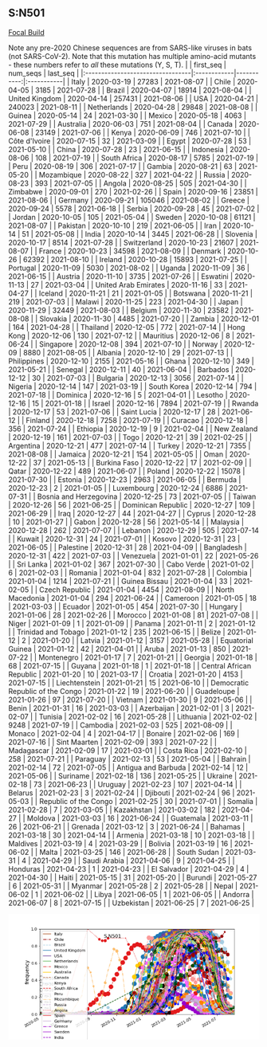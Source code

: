 

## S:N501
[Focal Build](https://nextstrain.org/groups/neherlab/ncov/S.N501)

Note any pre-2020 Chinese sequences are from SARS-like viruses in bats (not SARS-CoV-2).
Note that this mutation has multiple amino-acid mutants - these numbers refer to _all_ these mutations (Y, S, T).
|                                  | first_seq   |   num_seqs | last_seq   |
|:---------------------------------|:------------|-----------:|:-----------|
| Italy                            | 2020-03-19  |      27283 | 2021-08-07 |
| Chile                            | 2020-04-05  |       3185 | 2021-07-28 |
| Brazil                           | 2020-04-07  |      18914 | 2021-08-04 |
| United Kingdom                   | 2020-04-14  |     257431 | 2021-08-06 |
| USA                              | 2020-04-21  |     240023 | 2021-08-11 |
| Netherlands                      | 2020-04-28  |      29848 | 2021-08-08 |
| Guinea                           | 2020-05-14  |         24 | 2021-03-30 |
| Mexico                           | 2020-05-18  |       4063 | 2021-07-29 |
| Australia                        | 2020-06-03  |        751 | 2021-08-04 |
| Canada                           | 2020-06-08  |      23149 | 2021-07-06 |
| Kenya                            | 2020-06-09  |        746 | 2021-07-10 |
| Côte d'Ivoire                    | 2020-07-15  |         32 | 2021-03-09 |
| Egypt                            | 2020-07-28  |         53 | 2021-05-10 |
| China                            | 2020-07-28  |         23 | 2021-06-15 |
| Indonesia                        | 2020-08-06  |        108 | 2021-07-19 |
| South Africa                     | 2020-08-17  |       5785 | 2021-07-19 |
| Peru                             | 2020-08-19  |        306 | 2021-07-17 |
| Gambia                           | 2020-08-21  |         63 | 2021-05-20 |
| Mozambique                       | 2020-08-22  |        327 | 2021-04-22 |
| Russia                           | 2020-08-23  |        393 | 2021-07-05 |
| Angola                           | 2020-08-25  |        505 | 2021-04-30 |
| Zimbabwe                         | 2020-09-01  |        270 | 2021-02-26 |
| Spain                            | 2020-09-16  |      23851 | 2021-08-06 |
| Germany                          | 2020-09-21  |     105046 | 2021-08-02 |
| Greece                           | 2020-09-24  |       5578 | 2021-06-18 |
| Serbia                           | 2020-09-28  |         45 | 2021-07-02 |
| Jordan                           | 2020-10-05  |        105 | 2021-05-04 |
| Sweden                           | 2020-10-08  |      61121 | 2021-08-07 |
| Pakistan                         | 2020-10-10  |        219 | 2021-06-05 |
| Iran                             | 2020-10-14  |         51 | 2021-05-08 |
| India                            | 2020-10-14  |       3445 | 2021-06-28 |
| Slovenia                         | 2020-10-17  |       8514 | 2021-07-28 |
| Switzerland                      | 2020-10-23  |      21607 | 2021-08-07 |
| France                           | 2020-10-23  |      34598 | 2021-08-09 |
| Denmark                          | 2020-10-26  |      62392 | 2021-08-10 |
| Ireland                          | 2020-10-28  |      15893 | 2021-07-25 |
| Portugal                         | 2020-11-09  |       5030 | 2021-08-02 |
| Uganda                           | 2020-11-09  |         36 | 2021-06-15 |
| Austria                          | 2020-11-10  |       3735 | 2021-07-26 |
| Eswatini                         | 2020-11-13  |         27 | 2021-03-04 |
| United Arab Emirates             | 2020-11-16  |         33 | 2021-04-27 |
| Iceland                          | 2020-11-21  |         21 | 2021-01-05 |
| Botswana                         | 2020-11-21  |        219 | 2021-07-03 |
| Malawi                           | 2020-11-25  |        223 | 2021-04-30 |
| Japan                            | 2020-11-29  |      32449 | 2021-08-03 |
| Belgium                          | 2020-11-30  |      23582 | 2021-08-08 |
| Slovakia                         | 2020-11-30  |       4485 | 2021-07-20 |
| Zambia                           | 2020-12-01  |        164 | 2021-04-28 |
| Thailand                         | 2020-12-05  |        772 | 2021-07-14 |
| Hong Kong                        | 2020-12-06  |        130 | 2021-07-12 |
| Mauritius                        | 2020-12-06  |          8 | 2021-06-24 |
| Singapore                        | 2020-12-08  |        394 | 2021-07-10 |
| Norway                           | 2020-12-09  |       8880 | 2021-08-05 |
| Albania                          | 2020-12-10  |         29 | 2021-07-13 |
| Philippines                      | 2020-12-10  |       2155 | 2021-05-16 |
| Ghana                            | 2020-12-10  |        349 | 2021-05-21 |
| Senegal                          | 2020-12-11  |         40 | 2021-06-04 |
| Barbados                         | 2020-12-12  |         30 | 2021-07-03 |
| Bulgaria                         | 2020-12-13  |       3056 | 2021-07-14 |
| Nigeria                          | 2020-12-14  |        147 | 2021-03-19 |
| South Korea                      | 2020-12-14  |        794 | 2021-07-18 |
| Dominica                         | 2020-12-16  |          5 | 2021-04-01 |
| Lesotho                          | 2020-12-16  |         15 | 2021-01-18 |
| Israel                           | 2020-12-16  |       7894 | 2021-07-19 |
| Rwanda                           | 2020-12-17  |         53 | 2021-07-06 |
| Saint Lucia                      | 2020-12-17  |         28 | 2021-06-12 |
| Finland                          | 2020-12-18  |       7258 | 2021-07-19 |
| Curacao                          | 2020-12-18  |        356 | 2021-07-24 |
| Ethiopia                         | 2020-12-19  |          9 | 2021-02-04 |
| New Zealand                      | 2020-12-19  |        161 | 2021-07-03 |
| Togo                             | 2020-12-21  |         39 | 2021-02-25 |
| Argentina                        | 2020-12-21  |        477 | 2021-07-14 |
| Turkey                           | 2020-12-21  |       7355 | 2021-08-08 |
| Jamaica                          | 2020-12-21  |        154 | 2021-05-05 |
| Oman                             | 2020-12-22  |         37 | 2021-05-13 |
| Burkina Faso                     | 2020-12-22  |         17 | 2021-02-09 |
| Qatar                            | 2020-12-22  |        489 | 2021-06-07 |
| Poland                           | 2020-12-22  |      15078 | 2021-07-30 |
| Estonia                          | 2020-12-23  |       2963 | 2021-06-05 |
| Bermuda                          | 2020-12-23  |          2 | 2021-01-05 |
| Luxembourg                       | 2020-12-24  |       6886 | 2021-07-31 |
| Bosnia and Herzegovina           | 2020-12-25  |         73 | 2021-07-05 |
| Taiwan                           | 2020-12-26  |         56 | 2021-06-25 |
| Dominican Republic               | 2020-12-27  |        109 | 2021-06-29 |
| Iraq                             | 2020-12-27  |         44 | 2021-04-27 |
| Cyprus                           | 2020-12-28  |         10 | 2021-01-27 |
| Gabon                            | 2020-12-28  |         56 | 2021-05-14 |
| Malaysia                         | 2020-12-28  |        262 | 2021-07-07 |
| Lebanon                          | 2020-12-29  |        505 | 2021-07-14 |
| Kuwait                           | 2020-12-31  |         24 | 2021-07-01 |
| Kosovo                           | 2020-12-31  |         23 | 2021-06-05 |
| Palestine                        | 2020-12-31  |         28 | 2021-04-09 |
| Bangladesh                       | 2020-12-31  |        422 | 2021-07-03 |
| Venezuela                        | 2021-01-01  |         22 | 2021-05-26 |
| Sri Lanka                        | 2021-01-02  |        367 | 2021-07-30 |
| Cabo Verde                       | 2021-01-02  |          6 | 2021-02-03 |
| Romania                          | 2021-01-04  |        832 | 2021-07-28 |
| Colombia                         | 2021-01-04  |       1214 | 2021-07-21 |
| Guinea Bissau                    | 2021-01-04  |         33 | 2021-02-05 |
| Czech Republic                   | 2021-01-04  |       4454 | 2021-08-09 |
| North Macedonia                  | 2021-01-04  |        294 | 2021-06-24 |
| Cameroon                         | 2021-01-05  |         18 | 2021-03-03 |
| Ecuador                          | 2021-01-05  |        454 | 2021-07-30 |
| Hungary                          | 2021-01-06  |         28 | 2021-02-26 |
| Morocco                          | 2021-01-08  |         81 | 2021-07-08 |
| Niger                            | 2021-01-09  |          1 | 2021-01-09 |
| Panama                           | 2021-01-11  |          2 | 2021-01-12 |
| Trinidad and Tobago              | 2021-01-12  |        235 | 2021-06-15 |
| Belize                           | 2021-01-12  |          2 | 2021-01-20 |
| Latvia                           | 2021-01-12  |       3157 | 2021-05-28 |
| Equatorial Guinea                | 2021-01-12  |         42 | 2021-04-01 |
| Aruba                            | 2021-01-13  |        850 | 2021-07-22 |
| Montenegro                       | 2021-01-17  |          7 | 2021-01-21 |
| Georgia                          | 2021-01-18  |         68 | 2021-07-15 |
| Guyana                           | 2021-01-18  |          1 | 2021-01-18 |
| Central African Republic         | 2021-01-20  |         10 | 2021-03-17 |
| Croatia                          | 2021-01-20  |       4153 | 2021-07-15 |
| Liechtenstein                    | 2021-01-21  |         15 | 2021-06-10 |
| Democratic Republic of the Congo | 2021-01-22  |         19 | 2021-06-20 |
| Guadeloupe                       | 2021-01-26  |         97 | 2021-07-20 |
| Vietnam                          | 2021-01-30  |          9 | 2021-05-06 |
| Benin                            | 2021-01-31  |         16 | 2021-03-03 |
| Azerbaijan                       | 2021-02-01  |          3 | 2021-02-07 |
| Tunisia                          | 2021-02-02  |         16 | 2021-05-28 |
| Lithuania                        | 2021-02-02  |       9248 | 2021-07-19 |
| Cambodia                         | 2021-02-03  |        525 | 2021-08-09 |
| Monaco                           | 2021-02-04  |          4 | 2021-04-17 |
| Bonaire                          | 2021-02-06  |        169 | 2021-07-16 |
| Sint Maarten                     | 2021-02-09  |        393 | 2021-07-22 |
| Madagascar                       | 2021-02-09  |         17 | 2021-03-01 |
| Costa Rica                       | 2021-02-10  |        258 | 2021-07-21 |
| Paraguay                         | 2021-02-13  |         53 | 2021-05-04 |
| Bahrain                          | 2021-02-14  |         72 | 2021-07-05 |
| Antigua and Barbuda              | 2021-02-14  |         12 | 2021-05-06 |
| Suriname                         | 2021-02-18  |        136 | 2021-05-25 |
| Ukraine                          | 2021-02-18  |         73 | 2021-06-23 |
| Uruguay                          | 2021-02-23  |        107 | 2021-04-14 |
| Belarus                          | 2021-02-23  |          3 | 2021-02-24 |
| Djibouti                         | 2021-02-24  |         96 | 2021-05-03 |
| Republic of the Congo            | 2021-02-25  |         30 | 2021-07-01 |
| Somalia                          | 2021-02-28  |          7 | 2021-03-05 |
| Kazakhstan                       | 2021-03-02  |        182 | 2021-04-27 |
| Moldova                          | 2021-03-03  |         16 | 2021-06-24 |
| Guatemala                        | 2021-03-11  |         26 | 2021-06-21 |
| Grenada                          | 2021-03-12  |          3 | 2021-06-24 |
| Bahamas                          | 2021-03-18  |         30 | 2021-04-14 |
| Armenia                          | 2021-03-18  |         10 | 2021-03-18 |
| Maldives                         | 2021-03-19  |          4 | 2021-03-29 |
| Bolivia                          | 2021-03-19  |         16 | 2021-06-02 |
| Malta                            | 2021-03-25  |        146 | 2021-06-28 |
| South Sudan                      | 2021-03-31  |          4 | 2021-04-29 |
| Saudi Arabia                     | 2021-04-06  |          9 | 2021-04-25 |
| Honduras                         | 2021-04-23  |          1 | 2021-04-23 |
| El Salvador                      | 2021-04-29  |          4 | 2021-04-30 |
| Haiti                            | 2021-05-15  |         31 | 2021-05-20 |
| Burundi                          | 2021-05-27  |          6 | 2021-05-31 |
| Myanmar                          | 2021-05-28  |          2 | 2021-05-28 |
| Nepal                            | 2021-06-02  |          1 | 2021-06-02 |
| Libya                            | 2021-06-05  |          1 | 2021-06-05 |
| Andorra                          | 2021-06-07  |          8 | 2021-07-15 |
| Uzbekistan                       | 2021-06-25  |          7 | 2021-06-25 |

![Overall trends S.N501](/overall_trends_figures/overall_trends_S.N501.png)